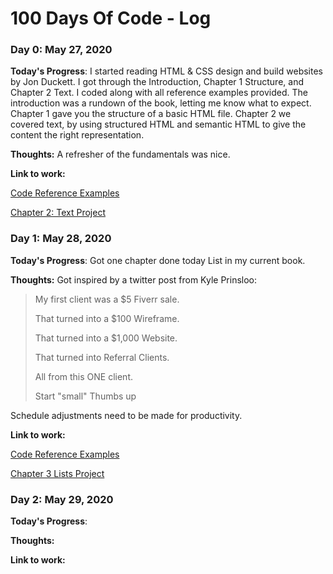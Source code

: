 # 100 Days Of Code - Log

### Day 0: May 27, 2020

**Today's Progress**: I started reading HTML & CSS design and build websites by Jon Duckett. I got through the Introduction, Chapter 1 Structure, and Chapter 2 Text. I coded along with all reference examples provided. The introduction was a rundown of the book, letting me know what to expect. Chapter 1 gave you the structure of a  basic HTML file. Chapter 2 we covered text, by using structured HTML and semantic HTML to give the content the right representation.

**Thoughts:** A refresher of the fundamentals was nice.

**Link to work:**

[Code Reference Examples](https://codepen.io/collection/DQaOpv)

[Chapter 2: Text Project](https://codepen.io/jesse111ramirez/pen/jObjOgX)

### Day 1: May 28, 2020

**Today's Progress**: Got one chapter done today List in my current book. 

**Thoughts:** Got inspired by a twitter post from Kyle Prinsloo: 

> My first client was a $5 Fiverr sale.
> 
> That turned into a $100 Wireframe.
> 
> That turned into a $1,000 Website.
> 
> That turned into Referral Clients.
> 
> All from this ONE client.
> 
> Start "small" 
> Thumbs up
 
Schedule adjustments need to be made for productivity.

**Link to work:**

[Code Reference Examples](https://codepen.io/collection/DQaOpv)

[Chapter 3 Lists Project](https://codepen.io/jesse111ramirez/pen/ZEbdXaJ)

### Day 2: May 29, 2020

**Today's Progress**:

**Thoughts:**

**Link to work:**